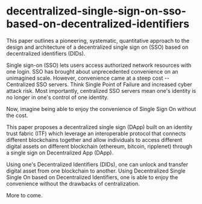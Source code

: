 # decentralized-single-sign-on-sso-based-on-decentralized-identifiers
This paper outlines a pioneering, systematic, quantitative approach to the design and architecture of a decentralized single sign on (SSO) based on decentralized identifiers (DIDs).

Single sign-on (SSO) lets users access authorized network resources with one login. SSO has brought about unprecedented convenience on an unimagined scale. However, convenience came at a steep cost -- Centralized SSO servers. Think Single Point of Failure and increased cyber attack risk. Most importantly, centralized SSO servers mean one's identity is no longer in one's control of one identity. 

Now, imagine being able to enjoy the convenience of Single Sign On without the cost. 

This paper proposes a decentralized single sign (DApp) built on an identity trust fabric (ITF) which leverage an interoperable protocol that connects different blockchains together and allow individuals to access different digital assets on different blockchain (ethereum, bitcoin, ripplenet) through a single sign on Decentralized App (DApp).

Using one's Decentralized Identifiers (DIDs), one can unlock and transfer digital asset from one blockchain to another. Using Decentralized Single Single On based on Decentralized Identifiers, one is able to enjoy the convenience without the drawbacks of centralization.

More to come.

